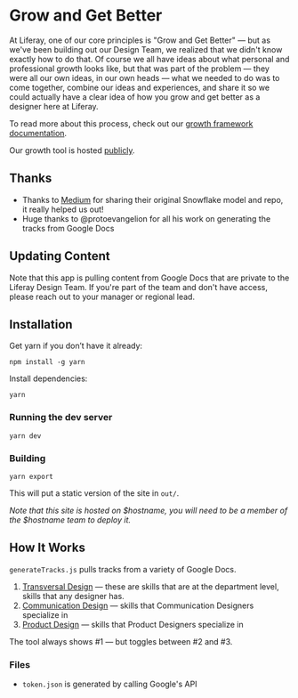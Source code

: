 # Grow and Get Better

At Liferay, one of our core principles is "Grow and Get Better" &mdash; but as we've been building out our Design Team, we realized that we didn't know exactly how to do that. Of course we all have ideas about what personal and professional growth looks like, but that was part of the problem &mdash; they were all our own ideas, in our own heads &mdash; what we needed to do was to come together, combine our ideas and experiences, and share it so we could actually have a clear idea of how you grow and get better as a designer here at Liferay.

To read more about this process, check out our [growth framework documentation](TODO:write-growth-blogpost).

Our growth tool is hosted [publicly](https://grow.liferay.design).

## Thanks

- Thanks to [Medium](https://github.com/Medium/snowflake) for sharing their original Snowflake model and repo, it really helped us out!
- Huge thanks to @protoevangelion for all his work on generating the tracks from Google Docs

## Updating Content

Note that this app is pulling content from Google Docs that are private to the Liferay Design Team. If you're part of the team and don't have access, please reach out to your manager or regional lead.

## Installation

Get yarn if you don’t have it already:

`npm install -g yarn`

Install dependencies:

`yarn`

### Running the dev server

`yarn dev`

### Building

`yarn export`

This will put a static version of the site in `out/`.

_Note that this site is hosted on $hostname, you will need to be a member of the $hostname team to deploy it._

## How It Works

`generateTracks.js` pulls tracks from a variety of Google Docs.

1. [Transversal Design](#TODO:add-transversal-link) — these are skills that are at the department level, skills that any designer has.
1. [Communication Design](#TODO:add-comm-link) — skills that Communication Designers specialize in
1. [Product Design](#TODO:add-prod-link) — skills that Product Designers specialize in

The tool always shows #1 — but toggles between #2 and #3.

### Files

- `token.json` is generated by calling Google's API
